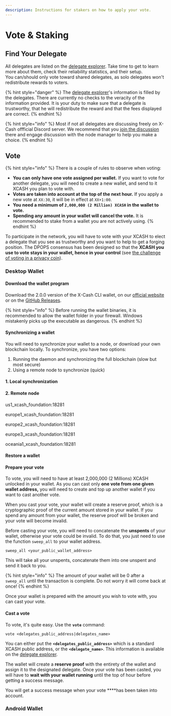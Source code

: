 ```yaml
---
description: Instructions for stakers on how to apply your vote.
---
```


# Vote & Staking

## Find Your Delegate

All delegates are listed on the [delegate explorer](http://delegates.xcash.foundation/). Take time to get to learn more about them, check their reliability statistics, and their setup.   
You can/should only vote toward shared delegates, as solo delegates won't redistribute rewards to voters.

{% hint style="danger" %}
The [delegate explorer](http://delegates.xcash.foundation/)'s information is filled by the delegates. There are currently no checks to the veracity of the information provided. It is your duty to make sure that a delegate is trustworthy, that he will redistribute the reward and that the fees displayed are correct.
{% endhint %}

{% hint style="info" %}
Most if not all delegates are discussing freely on X-Cash offficial Discord server. We recommend that you [join the discussion](https://discord.gg/4CAahnd) there and engage discussion with the node manager to help you make a choice.
{% endhint %}

## Vote

{% hint style="info" %}
There is a couple of rules to observe when voting:

* **You can only have one vote assigned per wallet.** If you want to vote for another delegate, you will need to create a new wallet, and send to it XCASH you plan to vote with.
* **Votes are taken into account at the top of the next hour.** If you apply a new vote at `XX:30`, it will be in effect at `XX+1:00`.
* **You need a minimum of `2,000,000 (2 Million) XCASH` in the wallet to vote.**
* **Spending any amount in your wallet will cancel the vote.** It is recommended to stake from a wallet you are not actively using.
{% endhint %}

To participate in the network, you will have to vote with your XCASH to elect a delegate that you see as trustworthy and you want to help to get a forging position. The DPOPS consensus has been designed so that the **XCASH you use to vote stays in your wallet, hence in your control** \(see [the challenge of voting in a privacy coin](https://docs.xcash.foundation/dpops/yellowpaper-delagated-proof-of-private-stake#the-challenges-of-staking-and-voting-in-a-privacy-coin)\).

### Desktop Wallet

#### Download the wallet program

Download the 2.0.0 version of the X-Cash CLI wallet, on our [official website](https://www.xcash.foundation/wallet) or on the [GitHub Releases](https://github.com/X-CASH-official/xcash-core/releases).

{% hint style="info" %}
Before running the wallet binaries, it is recommended to allow the wallet folder in your firewall. Windows mistakenly picks up the executable as dangerous.
{% endhint %}

#### Synchronizing a wallet

You will need to synchronize your wallet to a node, or download your own blockchain locally. To synchronize, you have two options:  
1. Running the daemon and synchronizing the full blockchain \(slow but most secure\)  
2. Using a remote node to synchronize \(quick\)

#### 1. Local synchronization

  


#### 2. Remote node 

us1\_xcash\_foundation:18281

europe1\_xcash\_foundation:18281

europe2\_xcash\_foundation:18281

europe3\_xcash\_foundation:18281

oceania1\_xcash\_foundation:18281

#### Restore a wallet



#### **Prepare your vote**

To vote, you will need to have at least 2,000,000 \(2 Millions\) XCASH unlocked in your wallet. As you can cast only **one vote from one given wallet address,** you will need to create and top up another wallet if you want to cast another vote.

When you cast your vote, your wallet will create a reserve proof, which is a cryptographic proof of the current amount stored in your wallet. If you spend any amount from your wallet, the reserve proof will be broken and your vote will become invalid. 

Before casting your vote, you will need to concatenate the **unspents** of your wallet, otherwise your vote could be invalid. To do that, you just need to use the function `sweep_all` to your wallet address.

```text
sweep_all <your_public_wallet_address>
```

This will take all your unspents, concatenate them into one unspent and send it back to you.

{% hint style="info" %}
The amount of your wallet will be 0 after a `sweep_all` until the transaction is complete. Do not worry it will come back at once!
{% endhint %}

Once your wallet is prepared with the amount you wish to vote with, you can cast your vote.

#### Cast a vote

To vote, it's quite easy. Use the **`vote`** command:

```text
vote <delegates_public_address|delegates_name>
```

You can either put the **`<delegates_public_address>`** which is a standard XCASH public address, or the **`<delegate_name>`**. This information is available on the [delegate explorer](http://delegates.xcash.foundation/).

The wallet will create a **reserve proof** with the entirety of the wallet and assign it to the designated delegate. Once your vote has been casted, you will have to **wait with your wallet running** until the top of hour before getting a success message.

You will get a success message when your vote ****has been taken into account.

### Android Wallet

